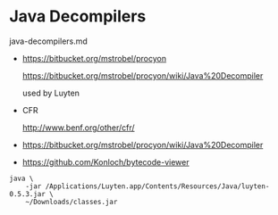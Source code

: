 # Java Decompilers

java-decompilers.md


*   https://bitbucket.org/mstrobel/procyon

    https://bitbucket.org/mstrobel/procyon/wiki/Java%20Decompiler

    used by Luyten

*   CFR 

    http://www.benf.org/other/cfr/

*   https://bitbucket.org/mstrobel/procyon/wiki/Java%20Decompiler

*   https://github.com/Konloch/bytecode-viewer


```
java \
    -jar /Applications/Luyten.app/Contents/Resources/Java/luyten-0.5.3.jar \
    ~/Downloads/classes.jar    
```

```
```

```
```

